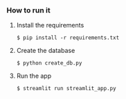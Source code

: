 ### How to run it

1. Install the requirements

   ```
   $ pip install -r requirements.txt
   ```

2. Create the database

   ```
   $ python create_db.py
   ```

3. Run the app

   ```
   $ streamlit run streamlit_app.py
   ```
